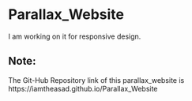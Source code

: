 # Parallax_Website
I am working on it for responsive design.
<h2>Note: </h2> The Git-Hub Repository link of this parallax_website is  https://iamtheasad.github.io/Parallax_Website

